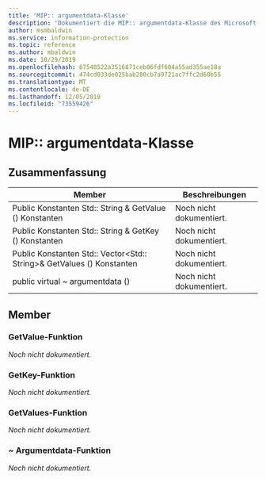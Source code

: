 ```yaml
---
title: 'MIP:: argumentdata-Klasse'
description: 'Dokumentiert die MIP:: argumentdata-Klasse des Microsoft Information Protection (MIP) SDK.'
author: msmbaldwin
ms.service: information-protection
ms.topic: reference
ms.author: mbaldwin
ms.date: 10/29/2019
ms.openlocfilehash: 67548522a3516871ceb06fdf604a55ad355ae18a
ms.sourcegitcommit: 474cd033de025bab280cb7a9721ac7ffc2d60b55
ms.translationtype: MT
ms.contentlocale: de-DE
ms.lasthandoff: 12/05/2019
ms.locfileid: "73559426"
---
```

# <a name="class-mipargumentdata"></a>MIP:: argumentdata-Klasse 
  
## <a name="summary"></a>Zusammenfassung
 Member                        | Beschreibungen                                
--------------------------------|---------------------------------------------
Public Konstanten Std:: String & GetValue () Konstanten  | Noch nicht dokumentiert.
Public Konstanten Std:: String & GetKey () Konstanten  | Noch nicht dokumentiert.
Public Konstanten Std:: Vector\<Std:: String\>& GetValues () Konstanten  | Noch nicht dokumentiert.
public virtual ~ argumentdata ()  | Noch nicht dokumentiert.
  
## <a name="members"></a>Member
  
### <a name="getvalue-function"></a>GetValue-Funktion
_Noch nicht dokumentiert._

  
### <a name="getkey-function"></a>GetKey-Funktion
_Noch nicht dokumentiert._

  
### <a name="getvalues-function"></a>GetValues-Funktion
_Noch nicht dokumentiert._

  
### <a name="argumentdata-function"></a>~ Argumentdata-Funktion
_Noch nicht dokumentiert._
